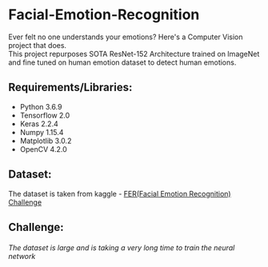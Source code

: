 # Facial-Emotion-Recognition
Ever felt no one understands your emotions? Here's a Computer Vision project that does.</br>
This project repurposes SOTA ResNet-152 Architecture trained on ImageNet and fine tuned on human emotion dataset to detect human emotions.

## Requirements/Libraries:
* Python 3.6.9
* Tensorflow 2.0
* Keras 2.2.4
* Numpy 1.15.4
* Matplotlib 3.0.2
* OpenCV 4.2.0

## Dataset:
The dataset is taken from kaggle - [FER(Facial Emotion Recognition) Challenge](https://www.kaggle.com/ashishpatel26/facial-expression-recognitionferchallenge)

## Challenge:
###### The dataset is large and is taking a very long time to train the neural network
